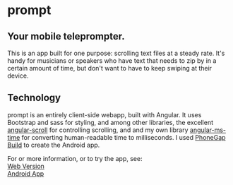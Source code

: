 prompt
======

Your mobile teleprompter.
-------------------------
This is an app built for one purpose: 
scrolling text files at a steady rate. It's handy for musicians or speakers 
who have text that needs to zip by in a certain amount of time, but don't 
want to have to keep swiping at their device.

Technology
----------
prompt is an entirely client-side webapp, built with Angular. It uses
Bootstrap and sass for styling, and among other libraries, the excellent
[angular-scroll](https://github.com/durated/angular-scroll) for controlling
scrolling, and and my own library
[angular-ms-time](https://github.com/whenther/angular-ms-time)
for converting human-readable time to milliseconds. I used 
[PhoneGap Build](https://build.phonegap.com)
to create the Android app.


For or more information, or to try the app, see:  
[Web Version](http://prompt.whentheresawill.net)  
[Android App](https://play.google.com/store/apps/details?id=net.whentheresawill.prompt)  